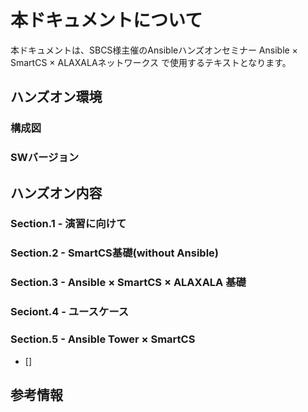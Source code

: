 # 本ドキュメントについて

本ドキュメントは、SBCS様主催のAnsibleハンズオンセミナー
Ansible × SmartCS × ALAXALAネットワークス
で使用するテキストとなります。

## ハンズオン環境

### 構成図

### SWバージョン


## ハンズオン内容

### Section.1 - 演習に向けて

### Section.2 - SmartCS基礎(without Ansible)

### Section.3 - Ansible × SmartCS × ALAXALA 基礎

### Seciont.4 - ユースケース

### Section.5 - Ansible Tower × SmartCS


- []



## 参考情報






